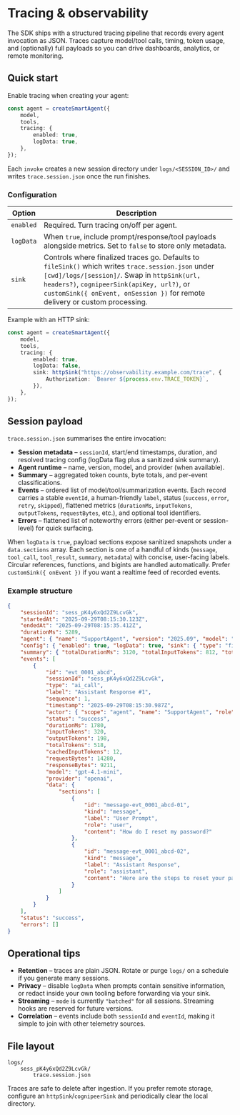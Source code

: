 # Tracing & observability

The SDK ships with a structured tracing pipeline that records every agent invocation as JSON. Traces capture model/tool calls, timing, token usage, and (optionally) full payloads so you can drive dashboards, analytics, or remote monitoring.

## Quick start

Enable tracing when creating your agent:

```ts
const agent = createSmartAgent({
	model,
	tools,
	tracing: {
		enabled: true,
		logData: true,
	},
});
```

Each `invoke` creates a new session directory under `logs/<SESSION_ID>/` and writes `trace.session.json` once the run finishes.

### Configuration

| Option | Description |
|--------|-------------|
| `enabled` | Required. Turn tracing on/off per agent. |
| `logData` | When `true`, include prompt/response/tool payloads alongside metrics. Set to `false` to store only metadata. |
| `sink` | Controls where finalized traces go. Defaults to `fileSink()` which writes `trace.session.json` under `[cwd]/logs/[session]/`. Swap in `httpSink(url, headers?)`, `cognipeerSink(apiKey, url?)`, or `customSink({ onEvent, onSession })` for remote delivery or custom processing. |

Example with an HTTP sink:

```ts
const agent = createSmartAgent({
	model,
	tools,
	tracing: {
		enabled: true,
		logData: false,
		sink: httpSink("https://observability.example.com/trace", {
			Authorization: `Bearer ${process.env.TRACE_TOKEN}`,
		}),
	},
});
```

## Session payload

`trace.session.json` summarises the entire invocation:

- **Session metadata** – `sessionId`, start/end timestamps, duration, and resolved tracing config (logData flag plus a sanitized sink summary).
- **Agent runtime** – name, version, model, and provider (when available).
- **Summary** – aggregated token counts, byte totals, and per-event classifications.
- **Events** – ordered list of model/tool/summarization events. Each record carries a stable `eventId`, a human-friendly `label`, status (`success`, `error`, `retry`, `skipped`), flattened metrics (`durationMs`, `inputTokens`, `outputTokens`, `requestBytes`, etc.), and optional tool identifiers.
- **Errors** – flattened list of noteworthy errors (either per-event or session-level) for quick surfacing.

When `logData` is `true`, payload sections expose sanitized snapshots under a `data.sections` array. Each section is one of a handful of kinds (`message`, `tool_call`, `tool_result`, `summary`, `metadata`) with concise, user-facing labels. Circular references, functions, and bigints are handled automatically. Prefer `customSink({ onEvent })` if you want a realtime feed of recorded events.

### Example structure

```json
{
	"sessionId": "sess_pK4y6xQd2Z9LcvGk",
	"startedAt": "2025-09-29T08:15:30.123Z",
	"endedAt": "2025-09-29T08:15:35.412Z",
	"durationMs": 5289,
	"agent": { "name": "SupportAgent", "version": "2025.09", "model": "gpt-4.1-mini", "provider": "openai" },
	"config": { "enabled": true, "logData": true, "sink": { "type": "file", "path": ".../logs" } },
	"summary": { "totalDurationMs": 3120, "totalInputTokens": 812, "totalOutputTokens": 431, "totalCachedInputTokens": 48, "totalBytesIn": 18240, "totalBytesOut": 9211, "eventCounts": { "ai_call": 2, "tool_call": 1 } },
	"events": [
		{
			"id": "evt_0001_abcd",
			"sessionId": "sess_pK4y6xQd2Z9LcvGk",
			"type": "ai_call",
			"label": "Assistant Response #1",
			"sequence": 1,
			"timestamp": "2025-09-29T08:15:30.987Z",
			"actor": { "scope": "agent", "name": "SupportAgent", "role": "assistant", "version": "2025.09" },
			"status": "success",
			"durationMs": 1780,
			"inputTokens": 320,
			"outputTokens": 198,
			"totalTokens": 518,
			"cachedInputTokens": 12,
			"requestBytes": 14280,
			"responseBytes": 9211,
			"model": "gpt-4.1-mini",
			"provider": "openai",
			"data": {
				"sections": [
					{
						"id": "message-evt_0001_abcd-01",
						"kind": "message",
						"label": "User Prompt",
						"role": "user",
						"content": "How do I reset my password?"
					},
					{
						"id": "message-evt_0001_abcd-02",
						"kind": "message",
						"label": "Assistant Response",
						"role": "assistant",
						"content": "Here are the steps to reset your password..."
					}
				]
			}
		}
	],
	"status": "success",
	"errors": []
}
```

## Operational tips

- **Retention** – traces are plain JSON. Rotate or purge `logs/` on a schedule if you generate many sessions.
- **Privacy** – disable `logData` when prompts contain sensitive information, or redact inside your own tooling before forwarding via your sink.
- **Streaming** – `mode` is currently `"batched"` for all sessions. Streaming hooks are reserved for future versions.
- **Correlation** – events include both `sessionId` and `eventId`, making it simple to join with other telemetry sources.

## File layout

```
logs/
	sess_pK4y6xQd2Z9LcvGk/
		trace.session.json
```

Traces are safe to delete after ingestion. If you prefer remote storage, configure an `httpSink`/`cognipeerSink` and periodically clear the local directory.
